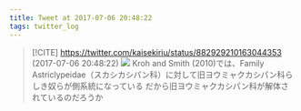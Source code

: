 ```yaml
---
title: Tweet at 2017-07-06 20:48:22
tags: twitter_log
---
```


> [!CITE] https://twitter.com/kaisekiriu/status/882929210163044353 (2017-07-06 20:48:22)
> ![](https://twitter.com/kaisekiriu/status/882929210163044353)
> Kroh and Smith (2010)では、Family Astriclypeidae（スカシカシパン科）に対して旧ヨウミャクカシパン科らしき奴らが側系統になっている
> だから旧ヨウミャクカシパン科が解体されているのだろうか
